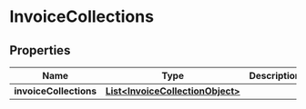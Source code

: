 

# InvoiceCollections


## Properties

| Name | Type | Description | Notes |
|------------ | ------------- | ------------- | -------------|
|**invoiceCollections** | [**List&lt;InvoiceCollectionObject&gt;**](InvoiceCollectionObject.md) |  |  |



